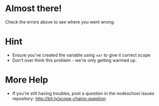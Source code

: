 # Almost there!

Check the errors above to see where you went wrong.

# Hint

 * Ensure you've created the variable using `var` to give it correct scope
 * Don't over think this problem - we're only getting warmed up.

# More Help

 * If you're still having troubles, post a question in the nodeschool issues repository: http://bit.ly/scope-chains-question
